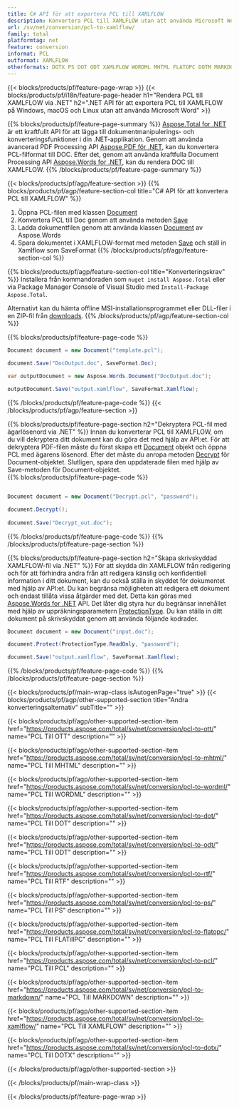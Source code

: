```yaml
---
title: C# API för att exportera PCL till XAMLFLOW
description: Konvertera PCL till XAMLFLOW utan att använda Microsoft Word
url: /sv/net/conversion/pcl-to-xamlflow/
family: total
platformtag: net
feature: conversion
informat: PCL
outformat: XAMLFLOW
otherformats: DOTX PS DOT ODT XAMLFLOW WORDML MHTML FLATOPC DOTM MARKDOWN OTT RTF
---
```

{{< blocks/products/pf/feature-page-wrap >}}
{{< blocks/products/pf/i18n/feature-page-header h1="Rendera PCL till XAMLFLOW via .NET" h2=".NET API för att exportera PCL till XAMLFLOW på Windows, macOS och Linux utan att använda Microsoft Word" >}}

{{% blocks/products/pf/feature-page-summary %}}
[Aspose.Total for .NET](https://products.aspose.com/total/net/) är ett kraftfullt API för att lägga till dokumentmanipulerings- och konverteringsfunktioner i din .NET-applikation. Genom att använda avancerad PDF Processing API [Aspose.PDF för .NET](https://products.aspose.com/pdf/net/), kan du konvertera PCL-filformat till DOC. Efter det, genom att använda kraftfulla Document Processing API [Aspose.Words for .NET](https://products.aspose.com/words/net/), kan du rendera DOC till XAMLFLOW.
{{% /blocks/products/pf/feature-page-summary  %}}

{{< blocks/products/pf/agp/feature-section >}}
{{% blocks/products/pf/agp/feature-section-col title="C# API för att konvertera PCL till XAMLFLOW" %}}
1. Öppna PCL-filen med klassen [Document](https://apireference.aspose.com/pdf/net/aspose.pdf/document)
2. Konvertera PCL till Doc genom att använda metoden [Save](https://apireference.aspose.com/pdf/net/aspose.pdf.document/save/methods/5)
3. Ladda dokumentfilen genom att använda klassen [Document](https://apireference.aspose.com/words/net/aspose.words/document) av Aspose.Words
4. Spara dokumentet i XAMLFLOW-format med metoden [Save](https://apireference.aspose.com/words/net/aspose.words.document/save/methods/4) och ställ in Xamlflow som SaveFormat
{{% /blocks/products/pf/agp/feature-section-col %}}

{{% blocks/products/pf/agp/feature-section-col title="Konverteringskrav" %}}
Installera från kommandoraden som ```nuget install Aspose.Total``` eller via Package Manager Console of Visual Studio med ```Install-Package Aspose.Total```.

Alternativt kan du hämta offline MSI-installationsprogrammet eller DLL-filer i en ZIP-fil från [downloads](https://downloads.aspose.com/total/net).
{{% /blocks/products/pf/agp/feature-section-col %}}

{{% blocks/products/pf/feature-page-code %}}

```cs
Document document = new Document("template.pcl");
 
document.Save("DocOutput.doc", SaveFormat.Doc); 

var outputDocument = new Aspose.Words.Document("DocOutput.doc");

outputDocument.Save("output.xamlflow", SaveFormat.Xamlflow);   
```

{{% /blocks/products/pf/feature-page-code %}}
{{< /blocks/products/pf/agp/feature-section >}}

{{% blocks/products/pf/feature-page-section  h2="Dekryptera PCL-fil med ägarlösenord via .NET" %}}
Innan du konverterar PCL till XAMLFLOW, om du vill dekryptera ditt dokument kan du göra det med hjälp av API:et. För att dekryptera PDF-filen måste du först skapa ett [Document](https://apireference.aspose.com/pdf/net/aspose.pdf/document) objekt och öppna PCL med ägarens lösenord. Efter det måste du anropa metoden [Decrypt](https://apireference.aspose.com/pdf/net/aspose.pdf/document/methods/decrypt) för Document-objektet. Slutligen, spara den uppdaterade filen med hjälp av Save-metoden för Document-objektet.  
{{% blocks/products/pf/feature-page-code %}}
```cs

Document document = new Document("Decrypt.pcl", "password");

document.Decrypt();
 
document.Save("Decrypt_out.doc");
```

{{% /blocks/products/pf/feature-page-code  %}}
{{% /blocks/products/pf/feature-page-section %}}

{{% blocks/products/pf/feature-page-section  h2="Skapa skrivskyddad XAMLFLOW-fil via .NET" %}}
För att skydda din XAMLFLOW från redigering och för att förhindra andra från att redigera känslig och konfidentiell information i ditt dokument, kan du också ställa in skyddet för dokumentet med hjälp av API:et. Du kan begränsa möjligheten att redigera ett dokument och endast tillåta vissa åtgärder med det. Detta kan göras med [Aspose.Words for .NET](https://products.aspose.com/words/net/) API. Det låter dig styra hur du begränsar innehållet med hjälp av uppräkningsparametern [ProtectionType](https://apireference.aspose.com/words/net/aspose.words/protectiontype). Du kan ställa in ditt dokument på skrivskyddat genom att använda följande kodrader. 
```cs
Document document = new Document("input.doc");

document.Protect(ProtectionType.ReadOnly, "password");

document.Save("output.xamlflow", SaveFormat.Xamlflow);    
```

{{% /blocks/products/pf/feature-page-code  %}}
{{% /blocks/products/pf/feature-page-section %}}

{{< blocks/products/pf/main-wrap-class isAutogenPage="true" >}}
{{< blocks/products/pf/agp/other-supported-section title="Andra konverteringsalternativ" subTitle="" >}}

{{< blocks/products/pf/agp/other-supported-section-item href="https://products.aspose.com/total/sv/net/conversion/pcl-to-ott/" name="PCL Till OTT" description="" >}}

{{< blocks/products/pf/agp/other-supported-section-item href="https://products.aspose.com/total/sv/net/conversion/pcl-to-mhtml/" name="PCL Till MHTML" description="" >}}

{{< blocks/products/pf/agp/other-supported-section-item href="https://products.aspose.com/total/sv/net/conversion/pcl-to-wordml/" name="PCL Till WORDML" description="" >}}

{{< blocks/products/pf/agp/other-supported-section-item href="https://products.aspose.com/total/sv/net/conversion/pcl-to-dot/" name="PCL Till DOT" description="" >}}

{{< blocks/products/pf/agp/other-supported-section-item href="https://products.aspose.com/total/sv/net/conversion/pcl-to-odt/" name="PCL Till ODT" description="" >}}

{{< blocks/products/pf/agp/other-supported-section-item href="https://products.aspose.com/total/sv/net/conversion/pcl-to-rtf/" name="PCL Till RTF" description="" >}}

{{< blocks/products/pf/agp/other-supported-section-item href="https://products.aspose.com/total/sv/net/conversion/pcl-to-ps/" name="PCL Till PS" description="" >}}

{{< blocks/products/pf/agp/other-supported-section-item href="https://products.aspose.com/total/sv/net/conversion/pcl-to-flatopc/" name="PCL Till FLATillPC" description="" >}}

{{< blocks/products/pf/agp/other-supported-section-item href="https://products.aspose.com/total/sv/net/conversion/pcl-to-pcl/" name="PCL Till PCL" description="" >}}

{{< blocks/products/pf/agp/other-supported-section-item href="https://products.aspose.com/total/sv/net/conversion/pcl-to-markdown/" name="PCL Till MARKDOWN" description="" >}}

{{< blocks/products/pf/agp/other-supported-section-item href="https://products.aspose.com/total/sv/net/conversion/pcl-to-xamlflow/" name="PCL Till XAMLFLOW" description="" >}}

{{< blocks/products/pf/agp/other-supported-section-item href="https://products.aspose.com/total/sv/net/conversion/pcl-to-dotx/" name="PCL Till DOTX" description="" >}}



{{< /blocks/products/pf/agp/other-supported-section >}}

{{< /blocks/products/pf/main-wrap-class >}}

{{< /blocks/products/pf/feature-page-wrap >}}